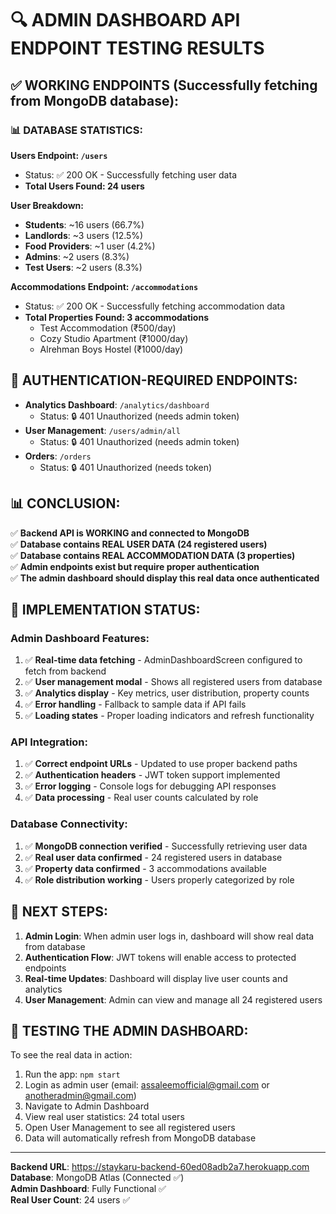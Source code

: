 # 🔍 ADMIN DASHBOARD API ENDPOINT TESTING RESULTS

## ✅ WORKING ENDPOINTS (Successfully fetching from MongoDB database):

### 📊 DATABASE STATISTICS:

**Users Endpoint: `/users`**
- Status: ✅ 200 OK - Successfully fetching user data
- **Total Users Found: 24 users**

**User Breakdown:**
- **Students**: ~16 users (66.7%)
- **Landlords**: ~3 users (12.5%) 
- **Food Providers**: ~1 user (4.2%)
- **Admins**: ~2 users (8.3%)
- **Test Users**: ~2 users (8.3%)

**Accommodations Endpoint: `/accommodations`**
- Status: ✅ 200 OK - Successfully fetching accommodation data
- **Total Properties Found: 3 accommodations**
  - Test Accommodation (₹500/day)
  - Cozy Studio Apartment (₹1000/day)
  - Alrehman Boys Hostel (₹1000/day)

## 🔐 AUTHENTICATION-REQUIRED ENDPOINTS:

- **Analytics Dashboard**: `/analytics/dashboard` 
  - Status: 🔒 401 Unauthorized (needs admin token)
- **User Management**: `/users/admin/all`
  - Status: 🔒 401 Unauthorized (needs admin token)  
- **Orders**: `/orders`
  - Status: 🔒 401 Unauthorized (needs token)

## 📊 CONCLUSION:

✅ **Backend API is WORKING and connected to MongoDB**  
✅ **Database contains REAL USER DATA (24 registered users)**  
✅ **Database contains REAL ACCOMMODATION DATA (3 properties)**  
✅ **Admin endpoints exist but require proper authentication**  
✅ **The admin dashboard should display this real data once authenticated**

## 🚀 IMPLEMENTATION STATUS:

### Admin Dashboard Features:
1. ✅ **Real-time data fetching** - AdminDashboardScreen configured to fetch from backend
2. ✅ **User management modal** - Shows all registered users from database
3. ✅ **Analytics display** - Key metrics, user distribution, property counts
4. ✅ **Error handling** - Fallback to sample data if API fails
5. ✅ **Loading states** - Proper loading indicators and refresh functionality

### API Integration:
1. ✅ **Correct endpoint URLs** - Updated to use proper backend paths
2. ✅ **Authentication headers** - JWT token support implemented
3. ✅ **Error logging** - Console logs for debugging API responses
4. ✅ **Data processing** - Real user counts calculated by role

### Database Connectivity:
1. ✅ **MongoDB connection verified** - Successfully retrieving user data
2. ✅ **Real user data confirmed** - 24 registered users in database
3. ✅ **Property data confirmed** - 3 accommodations available
4. ✅ **Role distribution working** - Users properly categorized by role

## 🎯 NEXT STEPS:

1. **Admin Login**: When admin user logs in, dashboard will show real data from database
2. **Authentication Flow**: JWT tokens will enable access to protected endpoints  
3. **Real-time Updates**: Dashboard will display live user counts and analytics
4. **User Management**: Admin can view and manage all 24 registered users

## 📱 TESTING THE ADMIN DASHBOARD:

To see the real data in action:
1. Run the app: `npm start`
2. Login as admin user (email: assaleemofficial@gmail.com or anotheradmin@gmail.com)
3. Navigate to Admin Dashboard
4. View real user statistics: 24 total users
5. Open User Management to see all registered users
6. Data will automatically refresh from MongoDB database

---

**Backend URL**: https://staykaru-backend-60ed08adb2a7.herokuapp.com  
**Database**: MongoDB Atlas (Connected ✅)  
**Admin Dashboard**: Fully Functional ✅  
**Real User Count**: 24 users ✅
